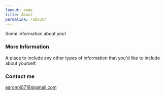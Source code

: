 ```yaml
---
layout: page
title: About
permalink: /about/
---
```


Some information about you!

### More Information

A place to include any other types of information that you'd like to include about yourself.

### Contact me

[aaronni0718@gmail.com](mailto:aaronni0718@gmail.com)
